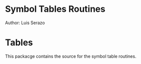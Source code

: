 # Symbol Tables Routines

Author: Luis Serazo

# Tables

This packacge contains the source for the symbol table routines. 